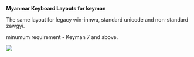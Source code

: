 __Myanmar Keyboard Layouts for keyman__

The same layout for legacy win-innwa, standard unicode and non-standard zawgyi.

minumum requirement - Keyman 7 and above.

![](https://github.com/pndaza/keyman-layout-for-myanmar/raw/master/keyboard.jpg)
